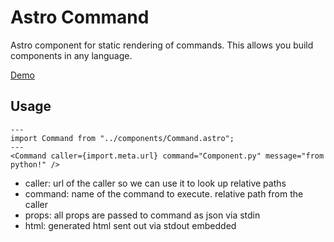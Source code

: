 # Astro Command

Astro component for static rendering of commands. This allows you build components in any language.

[Demo](./src/components/Demo.astro)

## Usage

```astro
---
import Command from "../components/Command.astro";
---
<Command caller={import.meta.url} command="Component.py" message="from python!" />
```
* caller: url of the caller so we can use it to look up relative paths
* command: name of the command to execute. relative path from the caller
* props: all props are passed to command as json via stdin
* html: generated html sent out via stdout embedded